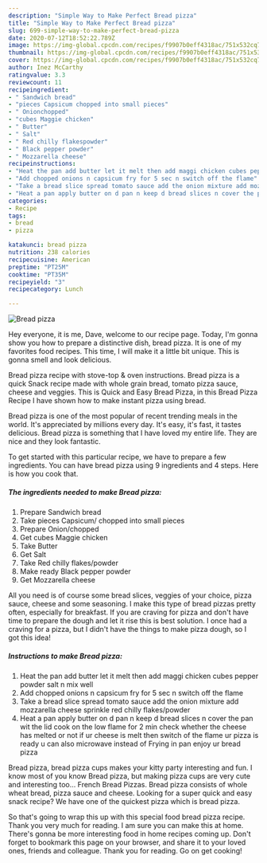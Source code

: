 ```yaml
---
description: "Simple Way to Make Perfect Bread pizza"
title: "Simple Way to Make Perfect Bread pizza"
slug: 699-simple-way-to-make-perfect-bread-pizza
date: 2020-07-12T18:52:22.789Z
image: https://img-global.cpcdn.com/recipes/f9907b0eff4318ac/751x532cq70/bread-pizza-recipe-main-photo.jpg
thumbnail: https://img-global.cpcdn.com/recipes/f9907b0eff4318ac/751x532cq70/bread-pizza-recipe-main-photo.jpg
cover: https://img-global.cpcdn.com/recipes/f9907b0eff4318ac/751x532cq70/bread-pizza-recipe-main-photo.jpg
author: Inez McCarthy
ratingvalue: 3.3
reviewcount: 11
recipeingredient:
- " Sandwich bread"
- "pieces Capsicum chopped into small pieces"
- " Onionchopped"
- "cubes Maggie chicken"
- " Butter"
- " Salt"
- " Red chilly flakespowder"
- " Black pepper powder"
- " Mozzarella cheese"
recipeinstructions:
- "Heat the pan add butter let it melt then add maggi chicken cubes pepper powder salt n mix well"
- "Add chopped onions n capsicum fry for 5 sec n switch off the flame"
- "Take a bread slice spread tomato sauce add the onion mixture add mozzarella cheese sprinkle red chilly flakes/powder"
- "Heat a pan apply butter on d pan n keep d bread slices n cover the pan wit the lid cook on the low flame for 2 min check whether the cheese has melted or not if ur cheese is melt then switch of the flame ur pizza is ready u can also microwave instead of Frying in pan enjoy ur bread pizza"
categories:
- Recipe
tags:
- bread
- pizza

katakunci: bread pizza 
nutrition: 238 calories
recipecuisine: American
preptime: "PT25M"
cooktime: "PT35M"
recipeyield: "3"
recipecategory: Lunch

---
```



![Bread pizza](https://img-global.cpcdn.com/recipes/f9907b0eff4318ac/751x532cq70/bread-pizza-recipe-main-photo.jpg)

Hey everyone, it is me, Dave, welcome to our recipe page. Today, I'm gonna show you how to prepare a distinctive dish, bread pizza. It is one of my favorites food recipes. This time, I will make it a little bit unique. This is gonna smell and look delicious.

Bread pizza recipe with stove-top &amp; oven instructions. Bread pizza is a quick Snack recipe made with whole grain bread, tomato pizza sauce, cheese and veggies. This is Quick and Easy Bread Pizza, in this Bread Pizza Recipe I have shown how to make instant pizza using bread.

Bread pizza is one of the most popular of recent trending meals in the world. It's appreciated by millions every day. It's easy, it's fast, it tastes delicious. Bread pizza is something that I have loved my entire life. They are nice and they look fantastic.


To get started with this particular recipe, we have to prepare a few ingredients. You can have bread pizza using 9 ingredients and 4 steps. Here is how you cook that.

<!--inarticleads1-->

##### The ingredients needed to make Bread pizza:

1. Prepare  Sandwich bread
1. Take pieces Capsicum/ chopped into small pieces
1. Prepare  Onion/chopped
1. Get cubes Maggie chicken
1. Take  Butter
1. Get  Salt
1. Take  Red chilly flakes/powder
1. Make ready  Black pepper powder
1. Get  Mozzarella cheese


All you need is of course some bread slices, veggies of your choice, pizza sauce, cheese and some seasoning. I make this type of bread pizzas pretty often, especially for breakfast. If you are craving for pizza and don&#39;t have time to prepare the dough and let it rise this is best solution. I once had a craving for a pizza, but I didn&#39;t have the things to make pizza dough, so I got this idea! 

<!--inarticleads2-->

##### Instructions to make Bread pizza:

1. Heat the pan add butter let it melt then add maggi chicken cubes pepper powder salt n mix well
1. Add chopped onions n capsicum fry for 5 sec n switch off the flame
1. Take a bread slice spread tomato sauce add the onion mixture add mozzarella cheese sprinkle red chilly flakes/powder
1. Heat a pan apply butter on d pan n keep d bread slices n cover the pan wit the lid cook on the low flame for 2 min check whether the cheese has melted or not if ur cheese is melt then switch of the flame ur pizza is ready u can also microwave instead of Frying in pan enjoy ur bread pizza


Bread pizza, bread pizza cups makes your kitty party interesting and fun. I know most of you know Bread pizza, but making pizza cups are very cute and interesting too… French Bread Pizzas. Bread pizza consists of whole wheat bread, pizza sauce and cheese. Looking for a super quick and easy snack recipe? We have one of the quickest pizza which is bread pizza. 

So that's going to wrap this up with this special food bread pizza recipe. Thank you very much for reading. I am sure you can make this at home. There's gonna be more interesting food in home recipes coming up. Don't forget to bookmark this page on your browser, and share it to your loved ones, friends and colleague. Thank you for reading. Go on get cooking!
